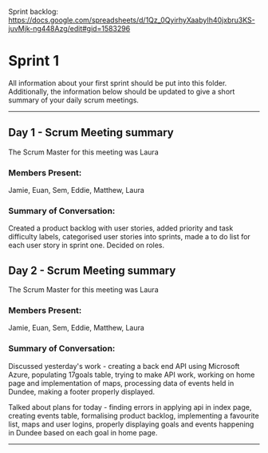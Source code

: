 Sprint backlog: https://docs.google.com/spreadsheets/d/1Qz_0QyirhyXaabyIh40jxbru3KS-juvMjk-ng448Azg/edit#gid=1583296

# Sprint 1

All information about your first sprint should be put into this folder. Additionally, the information below should be updated to give a short summary of your daily scrum meetings.

---

## Day 1 - Scrum Meeting summary
The Scrum Master for this meeting was Laura

### Members Present:
Jamie, Euan, Sem, Eddie, Matthew, Laura

### Summary of Conversation:
Created a product backlog with user stories, added priority and task difficulty labels, categorised user stories into sprints, made a to do list for each user story in sprint one. Decided on roles.

## Day 2 - Scrum Meeting summary
The Scrum Master for this meeting was Laura

### Members Present:
Jamie, Euan, Sem, Eddie, Matthew, Laura

### Summary of Conversation:
Discussed yesterday's work - creating a back end API using Microsoft Azure, populating 17goals table,  trying to make API work, working on home page and implementation of maps, processing data of events held in Dundee, making a footer properly displayed. 

Talked about plans for today - finding errors in applying api in index page, creating events table, formalising product backlog, implementing a favourite list, maps and user logins, properly displaying goals and events happening in Dundee based on each goal in home page.

---
